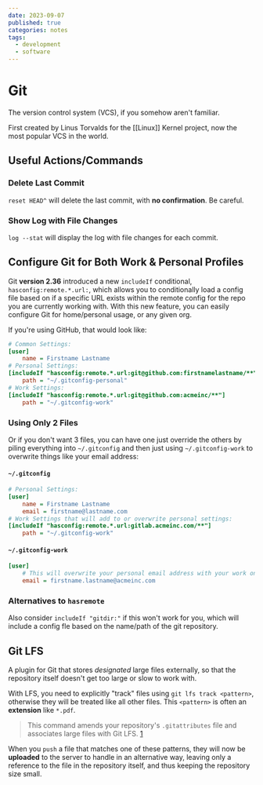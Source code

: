 ```yaml
---
date: 2023-09-07
published: true
categories: notes
tags:
  - development
  - software
---
```


Git
===================
The version control system (VCS), if you somehow aren't familiar.

First created by Linus Torvalds for the [[Linux]] Kernel project, now the most popular VCS in the world.


Useful Actions/Commands
-----------------------

### Delete Last Commit
`reset HEAD^` will delete the last commit, with **no confirmation**. Be careful.

### Show Log with File Changes
`log --stat` will display the log with file changes for each commit.


Configure Git for Both Work & Personal Profiles
-----------------------------------------------
Git **version 2.36** introduced a new `includeIf` conditional, `hasconfig:remote.*.url:`, which allows you to conditionally load a config file based on if a specific URL exists within the remote config for the repo you are currently working with. With this new feature, you can easily configure Git for home/personal usage, or any given org.

If you're using GitHub, that would look like:

```ini
# Common Settings:
[user]
    name = Firstname Lastname
# Personal Settings:
[includeIf "hasconfig:remote.*.url:git@github.com:firstnamelastname/**"]
    path = "~/.gitconfig-personal"
# Work Settings:
[includeIf "hasconfig:remote.*.url:git@github.com:acmeinc/**"]
    path = "~/.gitconfig-work"
```
### Using Only 2 Files
Or if you don't want 3 files, you can have one just override the others by piling everything into `~/.gitconfig` and then just using `~/.gitconfig-work` to overwrite things like your email address:

#### `~/.gitconfig`
```ini
# Personal Settings:
[user]
    name = Firstname Lastname
    email = firstname@lastname.com
# Work Settings that will add to or overwrite personal settings:
[includeIf "hasconfig:remote.*.url:gitlab.acmeinc.com/**"]
    path = "~/.gitconfig-work"
```

#### `~/.gitconfig-work`
```ini
[user]
    # This will overwrite your personal email address with your work one:
    email = firstname.lastname@acmeinc.com
```

### Alternatives to `hasremote`
Also consider `includeIf "gitdir:"` if this won't work for you, which will include a config fle based on the name/path of the git repository.

Git LFS
-------
A plugin for Git that stores *designated* large files externally, so that the repository itself doesn't get too large or slow to work with.

With LFS, you need to explicitly "track" files using `git lfs track <pattern>`, otherwise they will be treated like all other files. This `<pattern>` is often an **extension** like `*.pdf`.

> This command amends your repository's `.gitattributes` file and associates large files with Git LFS. [1]

[1]: https://docs.github.com/en/repositories/working-with-files/managing-large-files/configuring-git-large-file-storage

When you `push` a file that matches one of these patterns, they will now be **uploaded** to the server to handle in an alternative way, leaving only a reference to the file in the repository itself, and thus keeping the repository size small.